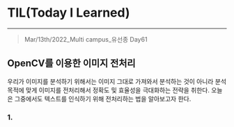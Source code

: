# TIL(Today I Learned)

___

> Mar/13th/2022_Multi campus_유선종 Day61

## OpenCV를 이용한 이미지 전처리
우리가 이미지를 분석하기 위해서는 이미지 그대로 가져와서 분석하는 것이 아니라 분석 목적에 맞게 이미지를 전처리해서 정확도 및 효율성을 극대화하는 전략을 취한다. 오늘은 그중에서도 텍스트를 인식하기 위해 전처리하는 법을 알아보고자 한다.

### 1. 